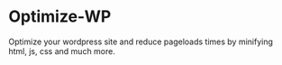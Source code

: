 # Optimize-WP
Optimize your wordpress site and reduce pageloads times by minifying html, js, css and much more.
